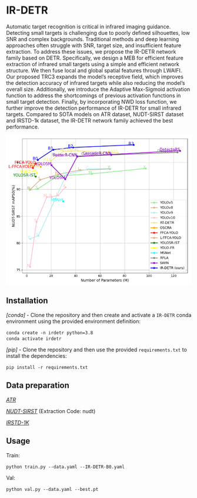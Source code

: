 # IR-DETR

Automatic target recognition is critical in infrared imaging guidance. Detecting small targets is challenging due to poorly defined silhouettes, low SNR and complex backgrounds. Traditional methods and deep learning approaches often struggle with SNR, target size, and insufficient feature extraction. To address these issues, we propose the IR-DETR network family based on DETR. Specifically, we design a MEB for efficient feature extraction of infrared small targets using a simple and efficient network structure. We then fuse local and global spatial features through LWAIFI. Our proposed TRC3 expands the model’s receptive field, which improves the detection accuracy of infrared targets while also reducing the model’s overall size. Additionally, we introduce the Adaptive Max-Sigmoid activation function to address the shortcomings of previous activation functions in small target detection. Finally, by incorporating NWD loss function, we further improve the detection performance of IR-DETR for small infrared targets. Compared to SOTA models on ATR dataset, NUDT-SIRST dataset and IRSTD-1k dataset, the IR-DETR network family achieved the best performance. 

<div align="center">
  <img src=https://github.com/Eason215xB/IR-DETR/blob/main/1.jpg>
</div>
 
## Installation
*[conda]* - Clone the repository and then create and activate a `IR-DETR` conda environment using the provided environment definition:

```shell
conda create -n irdetr python=3.8
conda activate irdetr
```

*[pip]* - Clone the repository and then use the provided `requirements.txt` to install the dependencies:

```shell
pip install -r requirements.txt
```
## Data preparation

*[ATR](1)*

*[NUDT-SIRST](https://pan.baidu.com/s/1WdA_yOHDnIiyj4C9SbW_Kg?pwd=nudt)* (Extraction Code: nudt)

*[IRSTD-1K](https://drive.google.com/file/d/1JoGDGF96v4CncKZprDnoIor0k1opaLZa/view)*



## Usage

Train:

```shell
python train.py --data.yaml --IR-DETR-B0.yaml
```

Val:

```shell
python val.py --data.yaml --best.pt
```

